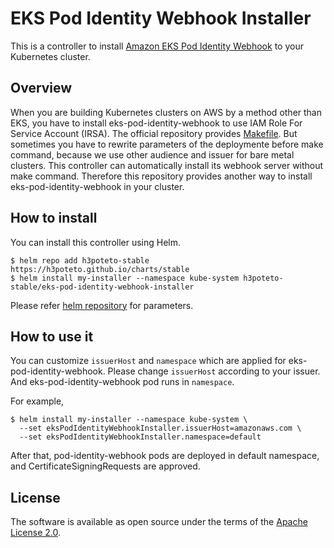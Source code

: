 # EKS Pod Identity Webhook Installer
This is a controller to install [Amazon EKS Pod Identity Webhook](https://github.com/aws/amazon-eks-pod-identity-webhook) to your Kubernetes cluster.

## Overview
When you are building Kubernetes clusters on AWS by a method other than EKS, you have to install eks-pod-identity-webhook to use IAM Role For Service Account (IRSA). The official repository provides [Makefile](https://github.com/aws/amazon-eks-pod-identity-webhook/blob/master/Makefile). But sometimes you have to rewrite parameters of the deploymente before make command, because we use other audience and issuer for bare metal clusters.
This controller can automatically install its webhook server without make command. Therefore this repository provides another way to install eks-pod-identity-webhook in your cluster.

## How to install
You can install this controller using Helm.

```
$ helm repo add h3poteto-stable https://h3poteto.github.io/charts/stable
$ helm install my-installer --namespace kube-system h3poteto-stable/eks-pod-identity-webhook-installer
```

Please refer [helm repository](https://github.com/h3poteto/charts/tree/master/stable/eks-pod-identity-webhook-installer) for parameters.

## How to use it
You can customize `issuerHost` and `namespace` which are applied for eks-pod-identity-webhook.
Please change `issuerHost` according to your issuer. And eks-pod-identity-webhook pod runs in `namespace`.

For example,

```
$ helm install my-installer --namespace kube-system \
  --set eksPodIdentityWebhookInstaller.issuerHost=amazonaws.com \
  --set eksPodIdentityWebhookInstaller.namespace=default
```

After that, pod-identity-webhook pods are deployed in default namespace, and CertificateSigningRequests are approved.


## License
The software is available as open source under the terms of the [Apache License 2.0](https://www.apache.org/licenses/LICENSE-2.0).
